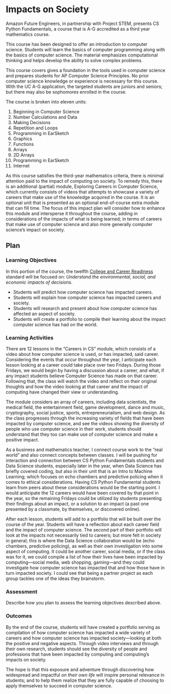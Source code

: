 # Impacts on Society

Amazon Future Engineers, in partnership with Project STEM, presents CS Python Fundamentals, a course that is A-G accredited as a third year mathematics course.

This course has been designed to offer an introduction to computer science. Students will learn the basics of computer programming along with the basics of computer science. The material emphasizes computational thinking and helps develop the ability to solve complex problems.

This course covers gives a foundation in the tools used in computer science and prepares students for AP Computer Science Principles. No prior computer science knowledge or experience is necessary for this course. With the UC A-G application, the targeted students are juniors and seniors; but there may also be sophomores enrolled in the course.

The course is broken into eleven units:
1. Beginning in Computer Science
2. Number Calculations and Data
3. Making Decisions
4. Repetition and Loops
5. Programming in EarSketch
6. Graphics
7. Functions
8. Arrays
9. 2D Arrays
10. Programming in EarSketch
11. Internet

As this course satisfies the third-year mathematics criteria, there is minimal attention paid to the impact of computing on society. To remedy this, there is an additional (partial) module, Exploring Careers in Computer Science, which currently consists of videos that attempts to showcase a variety of careers that make use of the knowledge acquired in the course. It is an optional unit that is presented as an optional end-of-course extra module that can fill time. The focus of this impact plan will consider how to enhance this module and intersperse it throughout the course, adding in considerations of the impacts of what is being learned; in terms of careers that make use of computer science and also more generally computer science’s impact on society.

## Plan

### Learning Objectives

In this portion of the course, the twelfth [College and Career Readiness](https://www.cde.ca.gov/ci/ct/sf/documents/ctescrpflyer.pdf) standard will be focused on: *Understand the environmental, social, and economic impacts of decisions*.
- Students will predict how computer science has impacted careers.
- Students will explain how computer science has impacted careers and society.
- Students will research and present about how computer science has affected an aspect of society.
- Students will create a portfolio to compile their learning about the impact computer science has had on the world.

### Learning Activities

There are 12 lessons in the “Careers in CS” module, which consists of a video about how computer science is used, or has impacted, said career. Considering the events that occur throughout the year, I anticipate each lesson looking at a career could take place over two Fridays. During those Fridays, we would begin by having a discussion about a career, and what, if any impact students believe Computer Science has made on that career. Following that, the class will watch the video and reflect on their original thoughts and how the video looking at that career and the impact of computing have changed their view or understanding.

The module considers an array of careers, including data scientists, the medical field, the entertainment field, game development, dance and music, cryptography, social justice, sports, entrepreneurialism, and web design. As the class progresses through the increasing variety of fields that have been impacted by computer science, and see the videos showing the diversity of people who use computer science in their work, students should understand that they too can make use of computer science and make a positive impact.

As a business and mathematics teacher, I connect course work to the “real world” and also connect concepts between classes. I will be pushing for interaction and connection between CS Python Fundamentals students and Data Science students, especially later in the year, when Data Science has briefly covered coding, but also in their unit that is an Intro to Machine Learning; which focuses on echo chambers and predictive policing when it comes to ethical considerations. Having CS Python Fundamental students learn from peers about these considerations would be the starting point. I would anticipate the 12 careers would have been covered by that point in the year, so the remaining Fridays could be utilized by students presenting their findings about an impact, or a solution to an impact (a past one presented by a classmate, by themselves, or discovered online).

After each lesson, students will add to a portfolio that will be built over the course of the year. Students will have a reflection about each career field and the impact of computer science. The second part of their portfolio will look at the impacts not necessarily tied to careers; but more felt in society in general; this is where the Data Science collaboration would be (echo chambers, predictive policing), as well as their own investigation into some aspect of computing. It could be another career, social media, or if the class was for it, we could compile a list of how their lives have been impacted by computing—social media, web shopping, gaming—and they could investigate how computer science has impacted that and how those have in turn impacted society. I could see that being a partner project as each group tackles one of the ideas they brainstorm.

### Assessment

Describe how you plan to assess the learning objectives described above.

### Outcomes

By the end of the course, students will have created a portfolio serving as compilation of how computer science has impacted a wide variety of careers and how computer science has impacted society—looking at both the positive and negative aspects. Through video interviews and through their own research, students should see the diversity of people and professions that have been impacted by computing and computing’s impacts on society.

The hope is that this exposure and adventure through discovering how widespread and impactful *on their own life* will inspire personal relevance in students; and to help them realize that they are fully capable of choosing to apply themselves to succeed in computer science.
